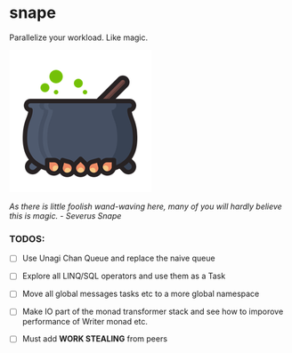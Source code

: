 # snape

Parallelize your workload. Like magic.

![alt text](https://raw.githubusercontent.com/Abhiroop/snape/master/snape.png "Snape")

*As there is little foolish wand-waving
here, many of you will hardly believe this is magic. - Severus Snape*


### TODOS:

- [ ] Use Unagi Chan Queue and replace the naive queue
- [ ] Explore all LINQ/SQL operators and use them as a Task
- [ ] Move all global messages tasks etc to a more global namespace
- [ ] Make IO part of the monad transformer stack and see how to imporove performance of Writer monad etc.
- [ ] Must add **WORK STEALING** from peers

